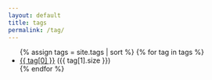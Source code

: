 ```yaml
---
layout: default
title: tags
permalink: /tag/
---
```


<ul>
  {% assign tags = site.tags | sort %}
  {% for tag in tags %}
    <li>
      <a href="/tag/{{ tag[0] | slugify }}/">{{ tag[0] }}</a> ({{ tag[1].size }})
    </li>
  {% endfor %}
</ul>
